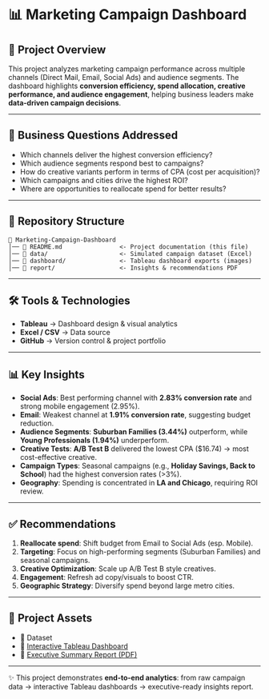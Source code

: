 # 📊 Marketing Campaign Dashboard

## 📌 Project Overview

This project analyzes marketing campaign performance across multiple channels (Direct Mail, Email, Social Ads) and audience segments. The dashboard highlights **conversion efficiency, spend allocation, creative performance, and audience engagement**, helping business leaders make **data-driven campaign decisions**.

------------------------------------------------------------------------

## 🎯 Business Questions Addressed

-   Which channels deliver the highest conversion efficiency?
-   Which audience segments respond best to campaigns?
-   How do creative variants perform in terms of CPA (cost per acquisition)?
-   Which campaigns and cities drive the highest ROI?
-   Where are opportunities to reallocate spend for better results?

------------------------------------------------------------------------

## 📂 Repository Structure

    📁 Marketing-Campaign-Dashboard
    │── 📄 README.md                <- Project documentation (this file)
    │── 📁 data/                    <- Simulated campaign dataset (Excel)
    │── 📁 dashboard/               <- Tableau dashboard exports (images)
    │── 📁 report/                  <- Insights & recommendations PDF

------------------------------------------------------------------------

## 🛠️ Tools & Technologies

-   **Tableau** → Dashboard design & visual analytics
-   **Excel / CSV** → Data source
-   **GitHub** → Version control & project portfolio

------------------------------------------------------------------------

## 📊 Key Insights

-   **Social Ads**: Best performing channel with **2.83% conversion
    rate** and strong mobile engagement (2.95%).
-   **Email**: Weakest channel at **1.91% conversion rate**, suggesting
    budget reduction.
-   **Audience Segments**: **Suburban Families (3.44%)** outperform,
    while **Young Professionals (1.94%)** underperform.
-   **Creative Tests**: **A/B Test B** delivered the lowest CPA
    (\$16.74) → most cost-effective creative.
-   **Campaign Types**: Seasonal campaigns (e.g., **Holiday Savings,
    Back to School**) had the highest conversion rates (\>3%).
-   **Geography**: Spending is concentrated in **LA and Chicago**,
    requiring ROI review.

------------------------------------------------------------------------

## ✅ Recommendations

1.  **Reallocate spend**: Shift budget from Email to Social Ads
    (esp. Mobile).
2.  **Targeting**: Focus on high-performing segments (Suburban Families)
    and seasonal campaigns.
3.  **Creative Optimization**: Scale up A/B Test B style creatives.
4.  **Engagement**: Refresh ad copy/visuals to boost CTR.
5.  **Geographic Strategy**: Diversify spend beyond large metro cities.

------------------------------------------------------------------------

## 📎 Project Assets

-    📂 Dataset
-   🔗 [Interactive Tableau
    Dashboard](https://public.tableau.com/views/MarketingCampaignDashboard_17563924732170/Summary?:language=en-US&:sid=&:redirect=auth&:display_count=n&:origin=viz_share_link)
-   📄 [Executive Summary Report
    (PDF)](./report/Marketing_Campaign_Insights.pdf)


------------------------------------------------------------------------

✨ This project demonstrates **end-to-end analytics**: from raw campaign
data → interactive Tableau dashboards → executive-ready insights report.
